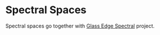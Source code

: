 # Spectral Spaces
Spectral spaces go together with [Glass Edge Spectral](https://glassedgesoftware.com/) project.
